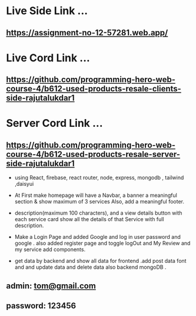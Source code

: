 # Live Side Link ...
## https://assignment-no-12-57281.web.app/

# Live Cord Link ...
## https://github.com/programming-hero-web-course-4/b612-used-products-resale-clients-side-rajutalukdar1

# Server Cord Link ...
## https://github.com/programming-hero-web-course-4/b612-used-products-resale-server-side-rajutalukdar1




*  using React, firebase, react router, node, express, mongodb , tailwind ,daisyui

* At First make homepage will have a Navbar, a banner a meaningful section &  show maximum of 3 services Also, add a meaningful footer.

* description(maximum 100 characters), and a view details button with each service card show all the details of that Service with full description.

* Make a Login Page and added Google and log in user password and google . also added register page and toggle logOut and My Review and my service add components.

* get data by backend and show all data for frontend .add post data font and and update data and delete data also backend mongoDB .



## admin: tom@gmail.com
## password: 123456